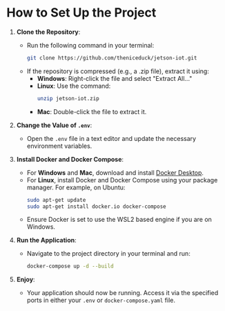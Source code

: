 # How to Set Up the Project

1. **Clone the Repository**:
   - Run the following command in your terminal:
     ```bash
     git clone https://github.com/theniceduck/jetson-iot.git
     ```
   - If the repository is compressed (e.g., a .zip file), extract it using:
     - **Windows**: Right-click the file and select "Extract All..."
     - **Linux**: Use the command:
       ```bash
       unzip jetson-iot.zip
       ```
     - **Mac**: Double-click the file to extract it.

2. **Change the Value of `.env`**:
   - Open the `.env` file in a text editor and update the necessary environment variables.

3. **Install Docker and Docker Compose**:
   - For **Windows** and **Mac**, download and install [Docker Desktop](https://www.docker.com/products/docker-desktop).
   - For **Linux**, install Docker and Docker Compose using your package manager. For example, on Ubuntu:
     ```bash
     sudo apt-get update
     sudo apt-get install docker.io docker-compose
     ```
   - Ensure Docker is set to use the WSL2 based engine if you are on Windows.

4. **Run the Application**:
   - Navigate to the project directory in your terminal and run:
     ```bash
     docker-compose up -d --build
     ```

5. **Enjoy**:
   - Your application should now be running. Access it via the specified ports in either your `.env` or `docker-compose.yaml` file.


